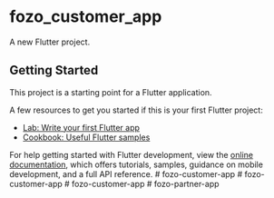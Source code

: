 # fozo_customer_app

A new Flutter project.

## Getting Started

This project is a starting point for a Flutter application.

A few resources to get you started if this is your first Flutter project:

- [Lab: Write your first Flutter app](https://docs.flutter.dev/get-started/codelab)
- [Cookbook: Useful Flutter samples](https://docs.flutter.dev/cookbook)

For help getting started with Flutter development, view the
[online documentation](https://docs.flutter.dev/), which offers tutorials,
samples, guidance on mobile development, and a full API reference.
#   f o z o - c u s t o m e r - a p p  
 #   f o z o - c u s t o m e r - a p p  
 #   f o z o - c u s t o m e r - a p p  
 #   f o z o - p a r t n e r - a p p  
 